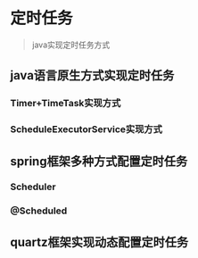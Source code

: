 
# 定时任务
> java实现定时任务方式

## java语言原生方式实现定时任务

### Timer+TimeTask实现方式

### ScheduleExecutorService实现方式


## spring框架多种方式配置定时任务

### Scheduler

### @Scheduled


## quartz框架实现动态配置定时任务




